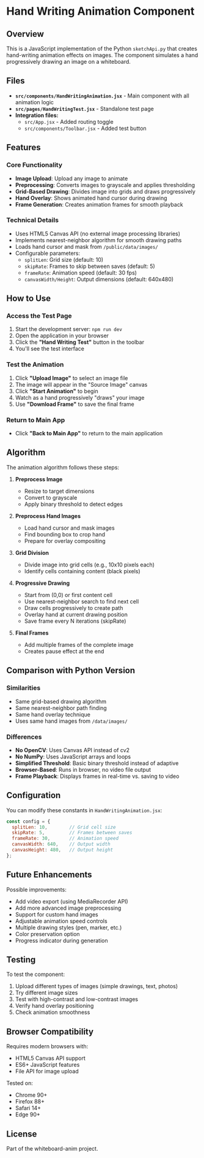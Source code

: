 # Hand Writing Animation Component

## Overview

This is a JavaScript implementation of the Python `sketchApi.py` that creates hand-writing animation effects on images. The component simulates a hand progressively drawing an image on a whiteboard.

## Files

- **`src/components/HandWritingAnimation.jsx`** - Main component with all animation logic
- **`src/pages/HandWritingTest.jsx`** - Standalone test page
- **Integration files:**
  - `src/App.jsx` - Added routing toggle
  - `src/components/Toolbar.jsx` - Added test button

## Features

### Core Functionality
- **Image Upload**: Upload any image to animate
- **Preprocessing**: Converts images to grayscale and applies thresholding
- **Grid-Based Drawing**: Divides image into grids and draws progressively
- **Hand Overlay**: Shows animated hand cursor during drawing
- **Frame Generation**: Creates animation frames for smooth playback

### Technical Details
- Uses HTML5 Canvas API (no external image processing libraries)
- Implements nearest-neighbor algorithm for smooth drawing paths
- Loads hand cursor and mask from `/public/data/images/`
- Configurable parameters:
  - `splitLen`: Grid size (default: 10)
  - `skipRate`: Frames to skip between saves (default: 5)
  - `frameRate`: Animation speed (default: 30 fps)
  - `canvasWidth/Height`: Output dimensions (default: 640x480)

## How to Use

### Access the Test Page
1. Start the development server: `npm run dev`
2. Open the application in your browser
3. Click the **"Hand Writing Test"** button in the toolbar
4. You'll see the test interface

### Test the Animation
1. Click **"Upload Image"** to select an image file
2. The image will appear in the "Source Image" canvas
3. Click **"Start Animation"** to begin
4. Watch as a hand progressively "draws" your image
5. Use **"Download Frame"** to save the final frame

### Return to Main App
- Click **"Back to Main App"** to return to the main application

## Algorithm

The animation algorithm follows these steps:

1. **Preprocess Image**
   - Resize to target dimensions
   - Convert to grayscale
   - Apply binary threshold to detect edges

2. **Preprocess Hand Images**
   - Load hand cursor and mask images
   - Find bounding box to crop hand
   - Prepare for overlay compositing

3. **Grid Division**
   - Divide image into grid cells (e.g., 10x10 pixels each)
   - Identify cells containing content (black pixels)

4. **Progressive Drawing**
   - Start from (0,0) or first content cell
   - Use nearest-neighbor search to find next cell
   - Draw cells progressively to create path
   - Overlay hand at current drawing position
   - Save frame every N iterations (skipRate)

5. **Final Frames**
   - Add multiple frames of the complete image
   - Creates pause effect at the end

## Comparison with Python Version

### Similarities
- Same grid-based drawing algorithm
- Same nearest-neighbor path finding
- Same hand overlay technique
- Uses same hand images from `/data/images/`

### Differences
- **No OpenCV**: Uses Canvas API instead of cv2
- **No NumPy**: Uses JavaScript arrays and loops
- **Simplified Threshold**: Basic binary threshold instead of adaptive
- **Browser-Based**: Runs in browser, no video file output
- **Frame Playback**: Displays frames in real-time vs. saving to video

## Configuration

You can modify these constants in `HandWritingAnimation.jsx`:

```javascript
const config = {
  splitLen: 10,        // Grid cell size
  skipRate: 5,         // Frames between saves
  frameRate: 30,       // Animation speed
  canvasWidth: 640,    // Output width
  canvasHeight: 480,   // Output height
};
```

## Future Enhancements

Possible improvements:
- Add video export (using MediaRecorder API)
- Add more advanced image preprocessing
- Support for custom hand images
- Adjustable animation speed controls
- Multiple drawing styles (pen, marker, etc.)
- Color preservation option
- Progress indicator during generation

## Testing

To test the component:
1. Upload different types of images (simple drawings, text, photos)
2. Try different image sizes
3. Test with high-contrast and low-contrast images
4. Verify hand overlay positioning
5. Check animation smoothness

## Browser Compatibility

Requires modern browsers with:
- HTML5 Canvas API support
- ES6+ JavaScript features
- File API for image upload

Tested on:
- Chrome 90+
- Firefox 88+
- Safari 14+
- Edge 90+

## License

Part of the whiteboard-anim project.
